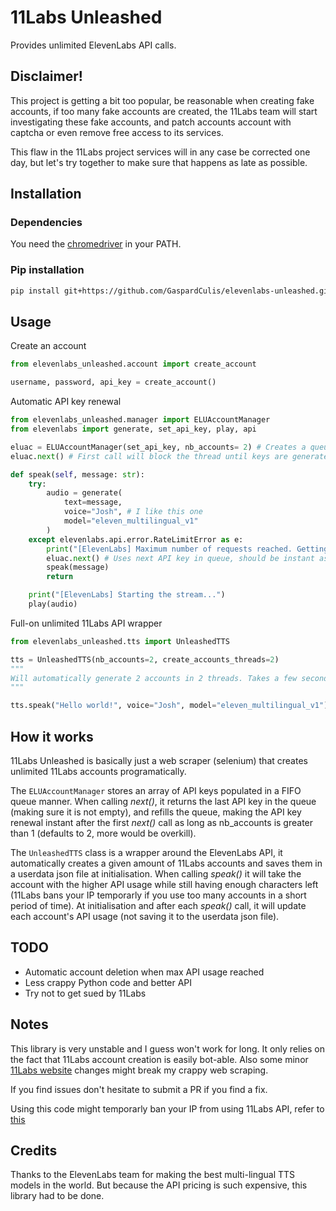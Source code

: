 # 11Labs Unleashed

Provides unlimited ElevenLabs API calls.

## Disclaimer!
This project is getting a bit too popular, be reasonable when creating fake accounts, if too many fake accounts are created, the 11Labs team will start investigating these fake accounts, and patch accounts account with captcha or even remove free access to its services.

This flaw in the 11Labs project services will in any case be corrected one day, but let's try together to make sure that happens as late as possible.

## Installation

### Dependencies

You need the [chromedriver](https://chromedriver.chromium.org/downloads) in your PATH.

### Pip installation

```bash
pip install git+https://github.com/GaspardCulis/elevenlabs-unleashed.git
```

## Usage

Create an account

```py
from elevenlabs_unleashed.account import create_account

username, password, api_key = create_account()
```

Automatic API key renewal

```py
from elevenlabs_unleashed.manager import ELUAccountManager
from elevenlabs import generate, set_api_key, play, api

eluac = ELUAccountManager(set_api_key, nb_accounts= 2) # Creates a queue of API keys
eluac.next() # First call will block the thread until keys are generated, and call set_api_key

def speak(self, message: str):
    try:
        audio = generate(
            text=message,
            voice="Josh", # I like this one
            model="eleven_multilingual_v1"
        )
    except elevenlabs.api.error.RateLimitError as e:
        print("[ElevenLabs] Maximum number of requests reached. Getting a new API key...")
        eluac.next() # Uses next API key in queue, should be instant as nb_accounts > 1, and will generate a new key in a background thread.
        speak(message)
        return

    print("[ElevenLabs] Starting the stream...")
    play(audio)
```

Full-on unlimited 11Labs API wrapper
    
```py
from elevenlabs_unleashed.tts import UnleashedTTS

tts = UnleashedTTS(nb_accounts=2, create_accounts_threads=2)
"""
Will automatically generate 2 accounts in 2 threads. Takes a few seconds.
"""

tts.speak("Hello world!", voice="Josh", model="eleven_multilingual_v1")
```

## How it works

11Labs Unleashed is basically just a web scraper (selenium) that creates unlimited 11Labs accounts programatically.

The `ELUAccountManager` stores an array of API keys populated in a FIFO queue manner. When calling *next()*, it returns the last API key in the queue (making sure it is not empty), and refills the queue, making the API key renewal instant after the first *next()* call as long as nb_accounts is greater than 1 (defaults to 2, more would be overkill).

The `UnleashedTTS` class is a wrapper around the ElevenLabs API, it automatically creates a given amount of 11Labs accounts and saves them in a userdata json file at initialisation. When calling *speak()* it will take the account with the higher API usage while still having enough characters left (11Labs bans your IP temporarly if you use too many accounts in a short period of time). At initialisation and after each *speak()* call, it will update each account's API usage (not saving it to the userdata json file).

## TODO

- Automatic account deletion when max API usage reached
- Less crappy Python code and better API
- Try not to get sued by 11Labs

## Notes

This library is very unstable and I guess won't work for long. It only relies on the fact that 11Labs account creation is easily bot-able. Also some minor [11Labs website](https://beta.elevenlabs.io/) changes might break my crappy web scraping.

If you find issues don't hesitate to submit a PR if you find a fix.

Using this code might temporarly ban your IP from using 11Labs API, refer to [this](https://help.elevenlabs.io/hc/en-us/articles/14129701265681-Why-am-I-receiving-information-about-unusual-activity-)

## Credits

Thanks to the ElevenLabs team for making the best multi-lingual TTS models in the world. But because the API pricing is such expensive, this library had to be done.
